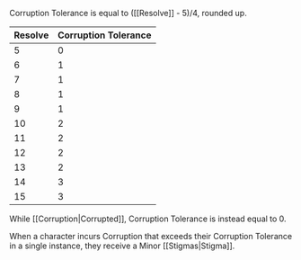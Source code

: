 Corruption Tolerance is equal to ([[Resolve]] - 5)/4, rounded up.

| Resolve | Corruption Tolerance |
| ------- | -------------------- |
| 5       | 0                    |
| 6       | 1                    |
| 7       | 1                    |
| 8       | 1                    |
| 9       | 1                    |
| 10      | 2                    |
| 11      | 2                    |
| 12      | 2                    |
| 13      | 2                    |
| 14      | 3                    |
| 15      | 3                    

While [[Corruption|Corrupted]], Corruption Tolerance is instead equal to 0.

When a character incurs Corruption that exceeds their Corruption Tolerance in a single instance, they receive a Minor [[Stigmas|Stigma]].